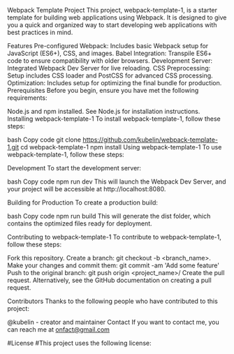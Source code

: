 Webpack Template Project
This project, webpack-template-1, is a starter template for building web applications using Webpack. It is designed to give you a quick and organized way to start developing web applications with best practices in mind.

Features
Pre-configured Webpack: Includes basic Webpack setup for JavaScript (ES6+), CSS, and images.
Babel Integration: Transpile ES6+ code to ensure compatibility with older browsers.
Development Server: Integrated Webpack Dev Server for live reloading.
CSS Preprocessing: Setup includes CSS loader and PostCSS for advanced CSS processing.
Optimization: Includes setup for optimizing the final bundle for production.
Prerequisites
Before you begin, ensure you have met the following requirements:

Node.js and npm installed. See Node.js for installation instructions.
Installing webpack-template-1
To install webpack-template-1, follow these steps:

bash
Copy code
git clone https://github.com/kubelin/webpack-template-1.git
cd webpack-template-1
npm install
Using webpack-template-1
To use webpack-template-1, follow these steps:

Development
To start the development server:

bash
Copy code
npm run dev
This will launch the Webpack Dev Server, and your project will be accessible at http://localhost:8080.

Building for Production
To create a production build:

bash
Copy code
npm run build
This will generate the dist folder, which contains the optimized files ready for deployment.

Contributing to webpack-template-1
To contribute to webpack-template-1, follow these steps:

Fork this repository.
Create a branch: git checkout -b <branch_name>.
Make your changes and commit them: git commit -am 'Add some feature'
Push to the original branch: git push origin <project_name>/<location>
Create the pull request.
Alternatively, see the GitHub documentation on creating a pull request.

Contributors
Thanks to the following people who have contributed to this project:

@kubelin - creator and maintainer
Contact
If you want to contact me, you can reach me at onfact@gmail.com

#License
#This project uses the following license:
